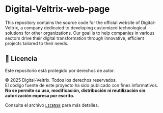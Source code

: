 # Digital-Veltrix-web-page
This repository contains the source code for the official website of Digital-Veltrix, a company dedicated to developing customized technological solutions for other organizations. Our goal is to help companies in various sectors drive their digital transformation through innovative, efficient projects tailored to their needs.

## 📄 Licencia

Este repositorio está protegido por derechos de autor.

© 2025 Digital-Veltrix. Todos los derechos reservados.  
El código fuente de este proyecto ha sido publicado con fines informativos.  
**No se permite su uso, modificación, distribución ni reutilización sin autorización expresa por escrito.**

Consulta el archivo [`LICENSE`](./LICENSE) para más detalles.
